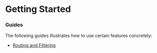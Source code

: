 # Getting Started

### Guides
The following guides illustrates how to use certain features concretely:

* [Routing and Filtering](https://spring.io/guides/gs/routing-and-filtering/)

